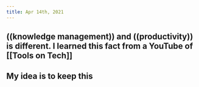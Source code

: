 ```yaml
---
title: Apr 14th, 2021
---
```


## ((knowledge management)) and ((productivity)) is different. I learned this fact from  a YouTube of [[Tools on Tech]]
## My idea is to keep this
